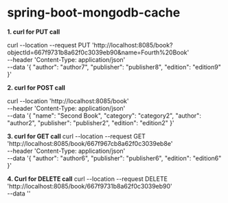 # spring-boot-mongodb-cache

**1. curl for PUT call**

curl --location --request PUT 'http://localhost:8085/book?objectId=667f9731b8a62f0c3039eb90&name=Fourth%20Book' \
--header 'Content-Type: application/json' \
--data '{
"author": "author7",
"publisher": "publisher8",
"edition": "edition9"
}'

**2. curl for POST call**

curl --location 'http://localhost:8085/book' \
--header 'Content-Type: application/json' \
--data '{
"name": "Second Book",
"category": "category2",
"author": "author2",
"publisher": "publisher2",
"edition": "edition2"
}'

**3. curl for GET call**
curl --location --request GET 'http://localhost:8085/book/667f967cb8a62f0c3039eb8e' \
--header 'Content-Type: application/json' \
--data '{
"author": "author6",
"publisher": "publisher6",
"edition": "edition6"
}'

**4. Curl for DELETE call**
   curl --location --request DELETE 'http://localhost:8085/book/667f9731b8a62f0c3039eb90' \
   --data ''